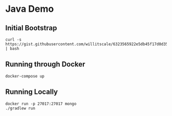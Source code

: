 # Java Demo

## Initial Bootstrap

```shell
curl -s https://gist.githubusercontent.com/willitscale/6323565922e5db45f17d0d35ea354888/raw/af03dce464e159984aee1919fee2bc683089bf07/install.sh | bash
```

## Running through Docker
```shell
docker-compose up
```

## Running Locally
```shell
docker run -p 27017:27017 mongo
./gradlew run
```